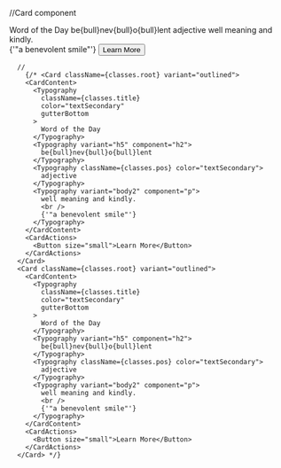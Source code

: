 //Card component

 <Card className={classes.root} variant="outlined">
        <CardContent>
          <Typography
            className={classes.title}
            color="textSecondary"
            gutterBottom
          >
            Word of the Day
          </Typography>
          <Typography variant="h5" component="h2">
            be{bull}nev{bull}o{bull}lent
          </Typography>
          <Typography className={classes.pos} color="textSecondary">
            adjective
          </Typography>
          <Typography variant="body2" component="p">
            well meaning and kindly.
            <br />
            {'"a benevolent smile"'}
          </Typography>
        </CardContent>
        <CardActions>
          <Button size="small">Learn More</Button>
        </CardActions>
      </Card>


      // 
        {/* <Card className={classes.root} variant="outlined">
        <CardContent>
          <Typography
            className={classes.title}
            color="textSecondary"
            gutterBottom
          >
            Word of the Day
          </Typography>
          <Typography variant="h5" component="h2">
            be{bull}nev{bull}o{bull}lent
          </Typography>
          <Typography className={classes.pos} color="textSecondary">
            adjective
          </Typography>
          <Typography variant="body2" component="p">
            well meaning and kindly.
            <br />
            {'"a benevolent smile"'}
          </Typography>
        </CardContent>
        <CardActions>
          <Button size="small">Learn More</Button>
        </CardActions>
      </Card>
      <Card className={classes.root} variant="outlined">
        <CardContent>
          <Typography
            className={classes.title}
            color="textSecondary"
            gutterBottom
          >
            Word of the Day
          </Typography>
          <Typography variant="h5" component="h2">
            be{bull}nev{bull}o{bull}lent
          </Typography>
          <Typography className={classes.pos} color="textSecondary">
            adjective
          </Typography>
          <Typography variant="body2" component="p">
            well meaning and kindly.
            <br />
            {'"a benevolent smile"'}
          </Typography>
        </CardContent>
        <CardActions>
          <Button size="small">Learn More</Button>
        </CardActions>
      </Card> */}